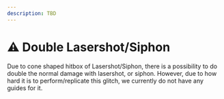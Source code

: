 ```yaml
---
description: TBD
---
```


# ⚠ Double Lasershot/Siphon

Due to cone shaped hitbox of Lasershot/Siphon, there is a possibility to do double the normal damage with lasershot, or siphon. However, due to how hard it is to perform/replicate this glitch, we currently do not have any guides for it.
